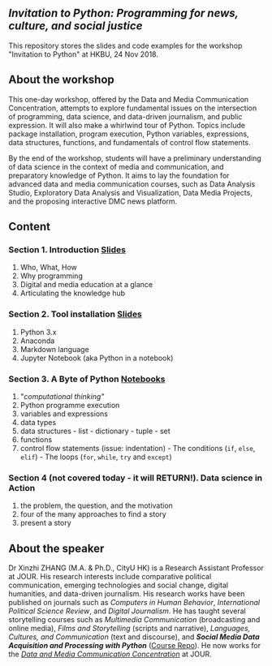## *Invitation to Python: Programming for news, culture, and social justice*

This repository stores the slides and code examples for the workshop "Invitation to Python" at HKBU, 24 Nov 2018.

## About the workshop
This one-day workshop, offered by the Data and Media Communication Concentration, attempts to explore fundamental issues on the intersection of programming, data science, and data-driven journalism, and public expression. It will also make a whirlwind tour of Python. Topics include package installation, program execution, Python variables, expressions, data structures, functions, and fundamentals of control flow statements.
<p> By the end of the workshop, students will have a preliminary understanding of data science in the context of media and communication, and preparatory knowledge of Python. It aims to lay the foundation for advanced data and media communication courses, such as Data Analysis Studio, Exploratory Data Analysis and Visualization, Data Media Projects, and the proposing interactive DMC news platform.


## Content ##
### **Section 1. Introduction** [Slides](/slides)
   1. Who, What, How
   2. Why programming
   3. Digital and media education at a glance
   4. Articulating the knowledge hub  


### **Section 2. Tool installation** [Slides](/slides)
   1. Python 3.x
   2. Anaconda
   3. Markdown language
   4. Jupyter Notebook (aka Python in a notebook)


### **Section 3. A Byte of Python** [Notebooks](/notebooks)
  1. "*computational thinking"*
  1. Python programme execution
  2. variables and expressions
  3. data types
  4. data structures
    - list
    - dictionary
    - tuple
    - set
  5. functions
  6. control flow statements (issue: indentation)
    - The conditions (```if```, ```else```, ```elif```)
    - The loops (```for```, ```while```, ```try``` and ```except```)  


### **Section 4 (not covered today - it will RETURN!). Data science in Action**
   1. the problem, the question, and the motivation
   2. four of the many approaches to find a story
   3. present a story


## About the speaker
Dr Xinzhi ZHANG (M.A. & Ph.D., CityU HK) is a Research Assistant Professor at JOUR. His research interests include comparative political communication, emerging technologies and social change, digital humanities, and data-driven journalism. His research works have been published on journals such as *Computers in Human Behavior*, *International Political Science Review*, and *Digital Journalism*. He has taught several storytelling courses such as *Multimedia Communication* (broadcasting and online media), *Films and Storytelling* (scripts and narrative), *Languages, Cultures, and Communication* (text and discourse), and ***Social Media Data Acquisition and Processing with Python*** ([Course Repo](https://github.com/xzzhang2/201819A_cityu_com5507)). He now works for the *[Data and Media Communication Concentration](http://bu-dmc.hkbu.edu.hk/)* at JOUR.
